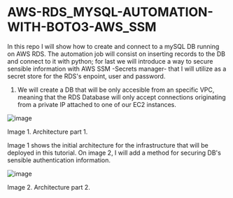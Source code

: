 # AWS-RDS_MYSQL-AUTOMATION-WITH-BOTO3-AWS_SSM

In this repo I will show how to create and connect to  a mySQL DB running on AWS RDS. The automation job will consist on inserting records to the DB and connect to it with python; for last we will introduce a way to secure sensible information with AWS SSM -Secrets manager- that I will utilize as a secret store for the RDS's enpoint, user and
password.

1. We will create a DB that will be only accesible from an specific VPC, meaning that the RDS Database will only accept connections originating from a private IP attached to one of our EC2 instances.

![image](https://user-images.githubusercontent.com/32818490/117994026-3aa8ff00-b30e-11eb-9b13-d1be8a9997e1.png)

Image 1. Architecture part 1.

Image 1 shows the initial architecture for the infrastructure that will be deployed in this tutorial. On image 2, I will add a method for securing DB's sensible authentication information.

![image](https://user-images.githubusercontent.com/32818490/117996661-544b4600-b310-11eb-8e05-45a1bdb5e47f.png)

Image 2. Architecture part 2.


